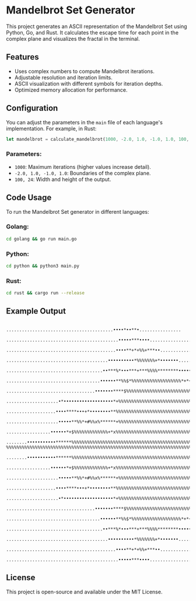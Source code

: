 # Mandelbrot Set Generator

This project generates an ASCII representation of the Mandelbrot Set using Python, Go, and Rust. It calculates the escape time for each point in the complex plane and visualizes the fractal in the terminal.

## Features

- Uses complex numbers to compute Mandelbrot iterations.
- Adjustable resolution and iteration limits.
- ASCII visualization with different symbols for iteration depths.
- Optimized memory allocation for performance.

## Configuration

You can adjust the parameters in the `main` file of each language's implementation. For example, in Rust:

```rust
let mandelbrot = calculate_mandelbrot(1000, -2.0, 1.0, -1.0, 1.0, 100, 24);
```

### Parameters:

- `1000`: Maximum iterations (higher values increase detail).
- `-2.0, 1.0, -1.0, 1.0`: Boundaries of the complex plane.
- `100, 24`: Width and height of the output.

## Code Usage

To run the Mandelbrot Set generator in different languages:

### Golang:

```sh
cd golang && go run main.go
```

### Python:

```sh
cd python && python3 main.py
```

### Rust:

```sh
cd rust && cargo run --release
```

## Example Output

```
                 .........................................••••*••**•................
              ...........................................•••••***••••..................
           ..........................................••••**+*+%%+***••....................
         .......................................••••••••••*%%%%%%%+*•••••••.................
       .....................................••***%*•••***+***%%%%********••••••*•.............
     ....................................••••••**%%$*%%%%%%%%%%%%%%%%%%%*+*+x***••..............
    ..................................•••••••****$%%%%%%%%%%%%%%%%%%%%%%%%%%%%*•••...............
   ....................•*•••••••••••••••••••*+%%%%%%%%%%%%%%%%%%%%%%%%%%%%%%%%%*•••...............
  ...................••••****•••+*••••••••**%%%%%%%%%%%%%%%%%%%%%%%%%%%%%%%%%%%%%**•...............
 ....................•••••**%%*+#%%x%******+%%%%%%%%%%%%%%%%%%%%%%%%%%%%%%%%%%%%**••................
 .................••••••*+$%%%%%%%%%%%%%+*x%%%%%%%%%%%%%%%%%%%%%%%%%%%%%%%%%%%%%*••.................
 ........•••••••••••******%%%%%%%%%%%%%%%%%%%%%%%%%%%%%%%%%%%%%%%%%%%%%%%%%%%%%*••..................
%%%%%%%%%%%%%%%%%%%%%%%%%%%%%%%%%%%%%%%%%%%%%%%%%%%%%%%%%%%%%%%%%%%%%%%%%%%%**••••..................
 ........•••••••••••******%%%%%%%%%%%%%%%%%%%%%%%%%%%%%%%%%%%%%%%%%%%%%%%%%%%%%*••..................
 .................••••••*+$%%%%%%%%%%%%%+*x%%%%%%%%%%%%%%%%%%%%%%%%%%%%%%%%%%%%%*••.................
 ....................•••••**%%*+#%%x%******+%%%%%%%%%%%%%%%%%%%%%%%%%%%%%%%%%%%%**••................
  ...................••••****•••+*••••••••**%%%%%%%%%%%%%%%%%%%%%%%%%%%%%%%%%%%%%**•...............
   ....................•*•••••••••••••••••••*+%%%%%%%%%%%%%%%%%%%%%%%%%%%%%%%%%*•••...............
    ..................................•••••••****$%%%%%%%%%%%%%%%%%%%%%%%%%%%%*•••...............
     ....................................••••••**%%$*%%%%%%%%%%%%%%%%%%%*+*+x***••..............
       .....................................••***%*•••***+***%%%%********••••••*•.............
         .......................................••••••••••*%%%%%%%+*•••••••.................
           ..........................................••••**+*+%%+***••....................
              ...........................................•••••***••••..................
```

## License

This project is open-source and available under the MIT License.
